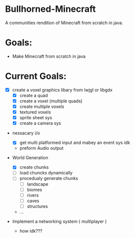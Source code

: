 # Bullhorned-Minecraft
A communities rendition of Minecraft from scratch in java.

# Goals:
 - Make Minecraft from scratch in java

# Current Goals:
 - [x] create a voxel graphics libary from lwjgl or libgdx 
   - [x] create a quad
   - [x] create a voxel (multiple quads)
   - [x] create multiple voxels
   - [x] textured voxels
   - [x] sprite sheet sys
   - [x] create a camera sys
 
 - nessacary i/o
   - [x] get multi platformed input and mabey an event sys idk
   - preform Audio output
 
 - World Generation
   - [x] create chunks
   - [ ] load chuncks dynamically
   - [ ] procedualy generate chunks
       - [ ] landscape
       - [ ] biomes
       - [ ] rivers
       - [ ] caves
       - [ ] structures
       
   - ...
  
 - Implement a networking system ( multiplayer )
   - how idk???
